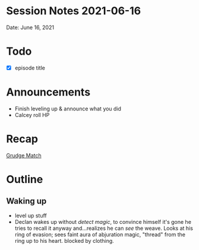 # Session Notes 2021-06-16

Date: June 16, 2021

# Todo

- [x]  episode title

# Announcements

- Finish leveling up & announce what you did
- Calcey roll HP

# Recap

[Grudge Match](../Adventure%20Log/%F0%9F%91%8A%20Grudge%20Match.md) 

# Outline

## Waking up

- level up stuff
- Declan wakes up without *detect magic*, to convince himself it's gone he tries to recall it anyway and...realizes he can *see* the weave. Looks at his ring of evasion; sees faint aura of abjuration magic, "thread" from the ring up to his heart. blocked by clothing.